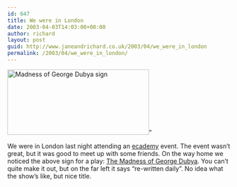 ```yaml
---
id: 647
title: We were in London
date: 2003-04-03T14:03:00+00:00
author: richard
layout: post
guid: http://www.janeandrichard.co.uk/2003/04/we_were_in_london
permalink: /2003/04/we_were_in_london/
---
```

<img src="http://v1.janeandrichard.co.uk/blog/p800/2003/04/madness.jpg" width="320" height="148" alt="Madness of George Dubya sign" />&#8221;

We were in London last night attending an [ecademy](http://www.ecademy.com) event. The event wasn&#8217;t great, but it was good to meet up with some friends. On the way home we noticed the above sign for a play: [The Madness of George Dubya](http://www.themadnessofgeorgedubya.org/). You can&#8217;t quite make it out, but on the far left it says &#8220;re-written daily&#8221;. No idea what the show&#8217;s like, but nice title.